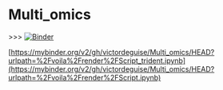# Multi_omics

<blink> >>> </blink>[![Binder](https://mybinder.org/badge_logo.svg)](https://mybinder.org/v2/gh/victordeguise/Multi_omics/HEAD?urlpath=%2Fvoila%2Frender%2FScript.ipynb)

[https://mybinder.org/v2/gh/victordeguise/Multi_omics/HEAD?urlpath=%2Fvoila%2Frender%2FScript_trident.ipynb](https://mybinder.org/v2/gh/victordeguise/Multi_omics/HEAD?urlpath=%2Fvoila%2Frender%2FScript.ipynb)
